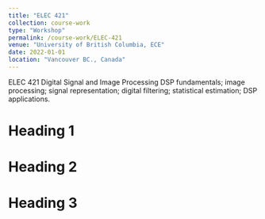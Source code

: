 ```yaml
---
title: "ELEC 421"
collection: course-work
type: "Workshop"
permalink: /course-work/ELEC-421
venue: "University of British Columbia, ECE"
date: 2022-01-01
location: "Vancouver BC., Canada"
---
```



ELEC 421
Digital Signal and Image Processing
DSP fundamentals; image processing; signal representation; digital filtering; statistical estimation; DSP applications.

<object data="{{ site.url }}{{ site.baseurl }}/syllabus/ELEC421-Lecture-Week-1-syllabus.pdf" width="1000" height="1000" type="application/pdf">
</object>


Heading 1
======

Heading 2
======

Heading 3
======
